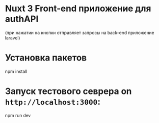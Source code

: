 # Nuxt 3 Front-end приложение для authAPI
(при нажатии на кнопки отправляет запросы на back-end приложение laravel)

# Установка пакетов
npm install

# Запуск тестового севрера on `http://localhost:3000`:
npm run dev


